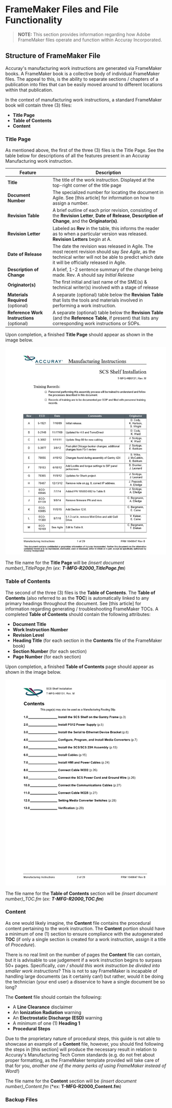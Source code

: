 # FrameMaker Files and File Functionality

> **NOTE:** This section provides information regarding how Adobe FrameMaker files operate and function within Accuray Incorporated.

## Structure of FrameMaker File

Accuray's manufacturing work instructions are generated via FrameMaker books. A FrameMaker book is a collective body of individual FrameMaker files. The appeal to this, is the ability to separate sections / chapters of a publication into files that can be easily moved around to different locations within that publication. 

In the context of manufacturing work instructions, a standard FrameMaker book will contain three (3) files:

* **Title Page**
* **Table of Contents**
* **Content**

### Title Page

As mentioned above, the first of the three (3) files is the Title Page. See the table below for descriptions of all the features present in an Accuray Manufacturing work instruction.

| Feature       | Description                                 |
|---------------|---------------------------------------------|
|**Title**| The title of the work instruction. Displayed at the top-right corner of the title page|
|**Document Number**|The specialized number for locating the document in Agile. See [this article] for information on how to assign a number.|
|**Revision Table**|A brief outline of each prior revision, consisting of the **Revision Letter**, **Date of Release**, **Description of Change**, and the **Originator(s)**.|
|**Revision Letter**|Labeled as **Rev** in the table, this informs the reader as to when a particular version was released. **Revision Letters** begin at A.|
|**Date of Release**|The date the revision was released in Agile. The most recent revision should say *See Agile*, as the technical writer will not be able to predict which date it will be officially released in Agile.|
|**Description of Change**|A brief, 1-2 sentence summary of the change being made. Rev. A should say *Initial Release*|
|**Originator(s)**| The first initial and last name of the SME(s) & technical writer(s) involved with a stage of release|
|**Materials Required** (optional)|A separate (optional) table below the **Revision Table** that lists the tools and materials involved in performing a work instruction.| 
|**Reference Work Instructions** (optional)|A separate (optional) table below the **Revision Table** (and the **Reference Table**, if present) that lists any corresponding work instructions or SOPs.|

Upon completion, a finished **Title Page** should appear as shown in the image below.

![alt text](https://github.com/taddieken95/Accuray_Tech_Comm_Guide/blob/master/img/Title%20Page%20Example.png "Title Page Example")

The file name for the **Title Page** will be *(insert document number)_TitlePage.fm* (*ex: **T-MFG-R2000_TitlePage.fm***)

### Table of Contents

The second of the three (3) files is the **Table of Contents**. The **Table of Contents** (also referred to as the **TOC**) is automatically linked to any primary headings throughout the document. See [this article] for information regarding generating / troubleshooting FrameMaker TOCs. A completed **Table of Contents** should contain the following attributes:

* **Document Title**
* **Work Instruction Number**
* **Revision Level**
* **Heading Title** (for each section in the **Contents** file of the FrameMaker book)
* **Section Number** (for each section)
* **Page Number** (for each section)

Upon completion, a finished **Table of Contents** page should appear as shown in the image below.

![alt text](https://github.com/taddieken95/Accuray_Tech_Comm_Guide/blob/master/img/TOC%20Example.png "TOC Example")

The file name for the **Table of Contents** section will be *(insert document number)_TOC.fm* (*ex: **T-MFG-R2000_TOC.fm***)

### Content

As one would likely imagine, the **Content** file contains the procedural content pertaining to the work instruction. The **Content** portion should have a minimum of one (1) section to ensure compliance with the autogenerated **TOC** (if only a single section is created for a work instruction, assign it a title of *Procedure*).

There is no real limit on the number of pages the **Content** file can contain, but it is advisable to use judgement if a work instruction begins to surpass 50+ pages. Specifically, *can / should this work instruction be divided into smaller work instructions*? This is not to say FrameMaker is incapable of handling large documents (as it certainly can!) but rather, would it be doing the technician (your end user) a disservice to have a single document be so long?

The **Content** file should contain the following:

* A **Line Clearance** disclaimer
* An **Ionization Radiation** warning
* An **Electrostatic Discharge (ESD)** warning
* A minimum of one (1) **Heading 1**
* **Procedural Steps**

Due to the proprietary nature of procedural steps, this guide is not able to showcase an example of a **Content** file, however, you should find following the steps in [this section] will produce the necessary result in relation to Accuray's Manufacturing Tech Comm standards (e.g. do not fret about proper formatting, as the FrameMaker template provided will take care of that for you, *another one of the many perks of using FrameMaker instead of Word!*)

The file name for the **Content** section will be *(insert document number)_Content.fm* (*ex: **T-MFG-R2000_Content.fm**)

### Backup Files

